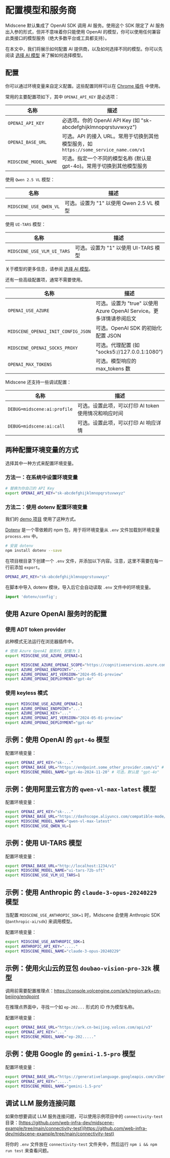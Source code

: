 # 配置模型和服务商

Midscene 默认集成了 OpenAI SDK 调用 AI 服务。使用这个 SDK 限定了 AI 服务出入参的形式，但并不意味着你只能使用 OpenAI 的模型，你可以使用任何兼容此类接口的模型服务（绝大多数平台或工具都支持）。

在本文中，我们将展示如何配置 AI 提供商，以及如何选择不同的模型。你可以先阅读 [选择 AI 模型](./choose-a-model) 来了解如何选择模型。

## 配置

你可以通过环境变量来自定义配置。这些配置同样可以在 [Chrome 插件](./quick-experience) 中使用。

常用的主要配置项如下，其中 `OPENAI_API_KEY` 是必选项：

| 名称 | 描述 |
|------|-------------|
| `OPENAI_API_KEY` | 必选项。你的 OpenAI API Key (如 "sk-abcdefghijklmnopqrstuvwxyz") |
| `OPENAI_BASE_URL` | 可选。API 的接入 URL。常用于切换到其他模型服务，如 `https://some_service_name.com/v1` |
| `MIDSCENE_MODEL_NAME` | 可选。指定一个不同的模型名称 (默认是 gpt-4o)。常用于切换到其他模型服务|

使用 `Qwen 2.5 VL` 模型：

| 名称 | 描述 |
|------|-------------|
| `MIDSCENE_USE_QWEN_VL` | 可选。设置为 "1" 以使用 Qwen 2.5 VL 模型 |

使用 `UI-TARS` 模型：

| 名称 | 描述 |
|------|-------------|
| `MIDSCENE_USE_VLM_UI_TARS` | 可选。设置为 "1" 以使用 UI-TARS 模型 |

关于模型的更多信息，请参阅 [选择 AI 模型](./choose-a-model)。

还有一些高级配置项，通常不需要使用。

| 名称 | 描述 |
|------|-------------|
| `OPENAI_USE_AZURE` | 可选。设置为 "true" 以使用 Azure OpenAI Service。更多详情请参阅后文 |
| `MIDSCENE_OPENAI_INIT_CONFIG_JSON` | 可选。OpenAI SDK 的初始化配置 JSON |
| `MIDSCENE_OPENAI_SOCKS_PROXY` | 可选。代理配置 (如 "socks5://127.0.0.1:1080") |
| `OPENAI_MAX_TOKENS` | 可选。模型响应的 max_tokens 数 |

Midscene 还支持一些调试配置：

| 名称 | 描述 |
|------|-------------|
| `DEBUG=midscene:ai:profile` | 可选。设置此项，可以打印 AI token 使用情况和响应时间 |
| `DEBUG=midscene:ai:call` | 可选。设置此项，可以打印 AI 响应详情 |

## 两种配置环境变量的方式

选择其中一种方式来配置环境变量。

### 方法一：在系统中设置环境变量

```bash
# 替换为你自己的 API Key
export OPENAI_API_KEY="sk-abcdefghijklmnopqrstuvwxyz"
```

### 方法二：使用 dotenv 配置环境变量

我们的 [demo 项目](https://github.com/web-infra-dev/midscene-example) 使用了这种方式。

[Dotenv](https://www.npmjs.com/package/dotenv) 是一个零依赖的 npm 包，用于将环境变量从 `.env` 文件加载到环境变量 `process.env` 中。

```bash
# 安装 dotenv
npm install dotenv --save
```

在项目根目录下创建一个 `.env` 文件，并添加以下内容。注意，这里不需要在每一行前添加 `export`。

```bash
OPENAI_API_KEY="sk-abcdefghijklmnopqrstuvwxyz"
```

在脚本中导入 dotenv 模块，导入后它会自动读取 `.env` 文件中的环境变量。

```typescript
import 'dotenv/config';
```

## 使用 Azure OpenAI 服务时的配置

### 使用 ADT token provider

此种模式无法运行在浏览器插件中。

```bash
# 使用 Azure OpenAI 服务时，配置为 1
export MIDSCENE_USE_AZURE_OPENAI=1

export MIDSCENE_AZURE_OPENAI_SCOPE="https://cognitiveservices.azure.com/.default"
export AZURE_OPENAI_ENDPOINT="..."
export AZURE_OPENAI_API_VERSION="2024-05-01-preview"
export AZURE_OPENAI_DEPLOYMENT="gpt-4o"
```

### 使用 keyless 模式

```bash
export MIDSCENE_USE_AZURE_OPENAI=1
export AZURE_OPENAI_ENDPOINT="..."
export AZURE_OPENAI_KEY="..."
export AZURE_OPENAI_API_VERSION="2024-05-01-preview"
export AZURE_OPENAI_DEPLOYMENT="gpt-4o"
```

## 示例：使用 OpenAI 的 `gpt-4o` 模型

配置环境变量：

```bash
export OPENAI_API_KEY="sk-..."
export OPENAI_BASE_URL="https://endpoint.some_other_provider.com/v1" # 可选，如果你想要使用一个不同于 OpenAI 官方的接入点
export MIDSCENE_MODEL_NAME="gpt-4o-2024-11-20" # 可选，默认是 "gpt-4o"
```

## 示例：使用阿里云官方的 `qwen-vl-max-latest` 模型

配置环境变量：

```bash
export OPENAI_API_KEY="sk-..."
export OPENAI_BASE_URL="https://dashscope.aliyuncs.com/compatible-mode/v1"
export MIDSCENE_MODEL_NAME="qwen-vl-max-latest"
export MIDSCENE_USE_QWEN_VL=1
```

## 示例：使用 UI-TARS 模型

配置环境变量：

```bash
export OPENAI_BASE_URL="http://localhost:1234/v1"
export MIDSCENE_MODEL_NAME="ui-tars-72b-sft"
export MIDSCENE_USE_VLM_UI_TARS=1
```

## 示例：使用 Anthropic 的 `claude-3-opus-20240229` 模型

当配置 `MIDSCENE_USE_ANTHROPIC_SDK=1` 时，Midscene 会使用 Anthropic SDK (`@anthropic-ai/sdk`) 来调用模型。

配置环境变量：

```bash
export MIDSCENE_USE_ANTHROPIC_SDK=1
export ANTHROPIC_API_KEY="....."
export MIDSCENE_MODEL_NAME="claude-3-opus-20240229"
```


## 示例：使用火山云的豆包 `doubao-vision-pro-32k` 模型

调用前需要配置推理点：https://console.volcengine.com/ark/region:ark+cn-beijing/endpoint

在推理点界面中，寻找一个如 `ep-202...` 形式的 ID 作为模型名称。

配置环境变量：

```bash
export OPENAI_BASE_URL="https://ark.cn-beijing.volces.com/api/v3"
export OPENAI_API_KEY="..."
export MIDSCENE_MODEL_NAME="ep-202....."
```

## 示例：使用 Google 的 `gemini-1.5-pro` 模型

配置环境变量：

```bash
export OPENAI_BASE_URL="https://generativelanguage.googleapis.com/v1beta/openai"
export OPENAI_API_KEY="....."
export MIDSCENE_MODEL_NAME="gemini-1.5-pro"
```

## 调试 LLM 服务连接问题

如果你想要调试 LLM 服务连接问题，可以使用示例项目中的 `connectivity-test` 目录：[https://github.com/web-infra-dev/midscene-example/tree/main/connectivity-test](https://github.com/web-infra-dev/midscene-example/tree/main/connectivity-test)

将你的 `.env` 文件放在 `connectivity-test` 文件夹中，然后运行 `npm i && npm run test` 来查看问题。
